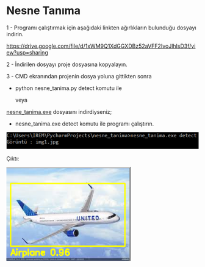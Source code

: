 # Nesne Tanıma

1 - Programı çalıştırmak için aşağıdaki linkten ağırlıkların bulunduğu dosyayı indirin.

https://drive.google.com/file/d/1xWM9Q1XdGGXDBz52aVFF2IvoJlhIsD3f/view?usp=sharing

2 - İndirilen dosyayı proje dosyasına kopyalayın.

3 - CMD ekranından projenin dosya yoluna gittikten sonra

- python nesne_tanima.py detect komutu ile 

     veya
 
 [nesne_tanima.exe](https://drive.google.com/file/d/120NSXqI1P87zlT8vJ5rBBH4QCe1HfEa5/view?usp=sharing) dosyasını indirdiyseniz;
-   nesne_tanima.exe detect 
 komutu ile programı çalıştırın.
 

![](https://github.com/iremcivioglu/NesneTanima/blob/master/projephotos/1.png)

Çıktı:

![](https://github.com/iremcivioglu/NesneTanima/blob/master/projephotos/2.png)

